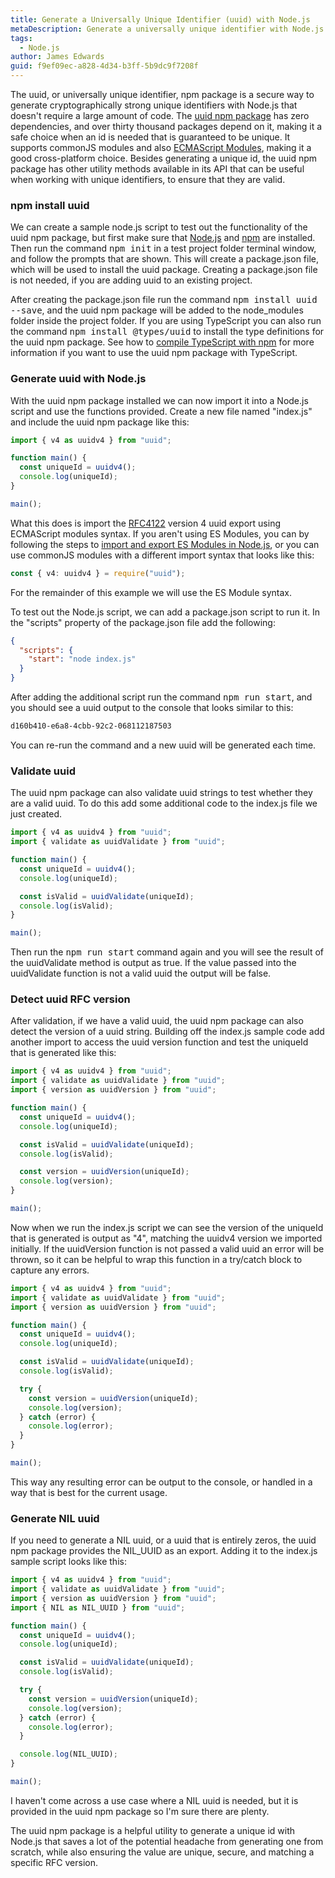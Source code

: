 ```yaml
---
title: Generate a Universally Unique Identifier (uuid) with Node.js
metaDescription: Generate a universally unique identifier with Node.js using the uuid npm package, that supports both commonJS and ECMAScript module formats.
tags:
  - Node.js
author: James Edwards
guid: f9ef09ec-a828-4d34-b3ff-5b9dc9f7208f
---
```


The uuid, or universally unique identifier, npm package is a secure way to generate cryptographically strong unique identifiers with Node.js that doesn't require a large amount of code. The [uuid npm package](https://www.npmjs.com/package/uuid) has zero dependencies, and over thirty thousand packages depend on it, making it a safe choice when an id is needed that is guaranteed to be unique. It supports commonJS modules and also [ECMAScript Modules](https://nodejs.org/api/esm.html), making it a good cross-platform choice. Besides generating a unique id, the uuid npm package has other utility methods available in its API that can be useful when working with unique identifiers, to ensure that they are valid.

### npm install uuid

We can create a sample node.js script to test out the functionality of the uuid npm package, but first make sure that [Node.js](https://nodejs.org/en/) and [npm](https://docs.npmjs.com/downloading-and-installing-node-js-and-npm) are installed. Then run the command <kbd>npm init</kbd> in a test project folder terminal window, and follow the prompts that are shown. This will create a package.json file, which will be used to install the uuid package. Creating a package.json file is not needed, if you are adding uuid to an existing project.

After creating the package.json file run the command <kbd>npm install uuid --save</kbd>, and the uuid npm package will be added to the node_modules folder inside the project folder. If you are using TypeScript you can also run the command <kbd>npm install @types/uuid</kbd> to install the type definitions for the uuid npm package. See how to [compile TypeScript with npm](/npm-compile-typescript/) for more information if you want to use the uuid npm package with TypeScript.

### Generate uuid with Node.js

With the uuid npm package installed we can now import it into a Node.js script and use the functions provided. Create a new file named "index.js" and include the uuid npm package like this:

```typescript
import { v4 as uuidv4 } from "uuid";

function main() {
  const uniqueId = uuidv4();
  console.log(uniqueId);
}

main();
```

What this does is import the [RFC4122](https://tools.ietf.org/html/rfc4122) version 4 uuid export using ECMAScript modules syntax. If you aren't using ES Modules, you can by following the steps to [import and export ES Modules in Node.js](/import-es-modules-in-nodejs-with-typescript-and-babel/), or you can use commonJS modules with a different import syntax that looks like this:

```typescript
const { v4: uuidv4 } = require("uuid");
```

For the remainder of this example we will use the ES Module syntax.

To test out the Node.js script, we can add a package.json script to run it. In the "scripts" property of the package.json file add the following:

```json
{
  "scripts": {
    "start": "node index.js"
  }
}
```

After adding the additional script run the command <kbd>npm run start</kbd>, and you should see a uuid output to the console that looks similar to this:

```bash
d160b410-e6a8-4cbb-92c2-068112187503
```

You can re-run the command and a new uuid will be generated each time.

### Validate uuid

The uuid npm package can also validate uuid strings to test whether they are a valid uuid. To do this add some additional code to the index.js file we just created.

```typescript
import { v4 as uuidv4 } from "uuid";
import { validate as uuidValidate } from "uuid";

function main() {
  const uniqueId = uuidv4();
  console.log(uniqueId);

  const isValid = uuidValidate(uniqueId);
  console.log(isValid);
}

main();
```

Then run the <kbd>npm run start</kbd> command again and you will see the result of the uuidValidate method is output as true. If the value passed into the uuidValidate function is not a valid uuid the output will be false.

### Detect uuid RFC version

After validation, if we have a valid uuid, the uuid npm package can also detect the version of a uuid string. Building off the index.js sample code add another import to access the uuid version function and test the uniqueId that is generated like this:

```typescript
import { v4 as uuidv4 } from "uuid";
import { validate as uuidValidate } from "uuid";
import { version as uuidVersion } from "uuid";

function main() {
  const uniqueId = uuidv4();
  console.log(uniqueId);

  const isValid = uuidValidate(uniqueId);
  console.log(isValid);

  const version = uuidVersion(uniqueId);
  console.log(version);
}

main();
```

Now when we run the index.js script we can see the version of the uniqueId that is generated is output as "4", matching the uuidv4 version we imported initially. If the uuidVersion function is not passed a valid uuid an error will be thrown, so it can be helpful to wrap this function in a try/catch block to capture any errors.

```typescript
import { v4 as uuidv4 } from "uuid";
import { validate as uuidValidate } from "uuid";
import { version as uuidVersion } from "uuid";

function main() {
  const uniqueId = uuidv4();
  console.log(uniqueId);

  const isValid = uuidValidate(uniqueId);
  console.log(isValid);

  try {
    const version = uuidVersion(uniqueId);
    console.log(version);
  } catch (error) {
    console.log(error);
  }
}

main();
```

This way any resulting error can be output to the console, or handled in a way that is best for the current usage.

### Generate NIL uuid

If you need to generate a NIL uuid, or a uuid that is entirely zeros, the uuid npm package provides the NIL_UUID as an export. Adding it to the index.js sample script looks like this:

```typescript
import { v4 as uuidv4 } from "uuid";
import { validate as uuidValidate } from "uuid";
import { version as uuidVersion } from "uuid";
import { NIL as NIL_UUID } from "uuid";

function main() {
  const uniqueId = uuidv4();
  console.log(uniqueId);

  const isValid = uuidValidate(uniqueId);
  console.log(isValid);

  try {
    const version = uuidVersion(uniqueId);
    console.log(version);
  } catch (error) {
    console.log(error);
  }

  console.log(NIL_UUID);
}

main();
```

I haven't come across a use case where a NIL uuid is needed, but it is provided in the uuid npm package so I'm sure there are plenty.

The uuid npm package is a helpful utility to generate a unique id with Node.js that saves a lot of the potential headache from generating one from scratch, while also ensuring the value are unique, secure, and matching a specific RFC version.
